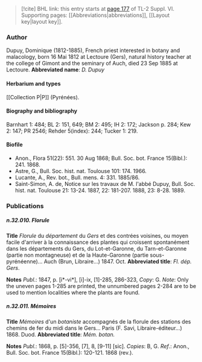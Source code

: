 > [!cite] BHL link: this entry starts at [page 177](https://www.biodiversitylibrary.org/page/33260165) of TL-2 Suppl. VI.
> Supporting pages: [[Abbreviations|abbreviations]], [[Layout key|layout key]].

### Author

Dupuy, Dominique (1812-1885), French priest interested in botany and malacology, born 16 Mai 1812 at Lectoure (Gers), natural history teacher at the college of Gimont and the seminary of Auch, died 23 Sep 1885 at Lectoure. 
**Abbreviated name**: *D. Dupuy*

#### Herbarium and types

[[Collection P|P]] (Pyrénées).

#### Biography and bibliography

Barnhart 1: 484; BL 2: 151, 649; BM 2: 495; IH 2: 172; Jackson p. 284; Kew 2: 147; PR 2546; Rehder 5(index): 244; Tucker 1: 219.

#### Biofile

- Anon., Flora 51(22): 551. 30 Aug 1868; Bull. Soc. bot. France 15(Bibl.): 241. 1868.
- Astre, G., Bull. Soc. hist. nat. Toulouse 101: 174. 1966.
- Lucante, A., Rev. bot., Bull. mens. 4: 331. 1885/86.
- Saint-Simon, A. de, Notice sur les travaux de M. l'abbé Dupuy, Bull. Soc. hist. nat. Toulouse 21: 13-24. 1887, 22: 181-207. 1888, 23: 8-28. 1889.

### Publications

##### n.32.010. Florule

**Title**
*Florule* du *département* du *Gers* et des contrées voisines, ou moyen facile d'arriver à la connaissance des plantes qui croissent spontanément dans les départements du Gers, du Lot-et-Garonne, du Tarn-et-Garonne (partie non montagneuse) et de la Haute-Garonne (partie sous-pyrénéenne)... Auch (Brun, Libraire...) 1847. Oct.
**Abbreviated title**: *Fl. dép. Gers*.

**Notes**
*Publ*.: 1847, p. \[i\*-vi\*\], \[i\]-ix, \[1\]-285, 286-323, *Copy*: G.
*Note*: Only the uneven pages 1-285 are printed, the unnumbered pages 2-284 are to be used to mention localities where the plants are found.

##### n.32.011. Mémoires

**Title**
*Mémoires* d'un *botaniste* accompagnés de la florule des stations des chemins de fer du midi dans le Gers... Paris (F. Savi, Libraire-éditeur...) 1868. Duod.
**Abbreviated title**: *Mém. botan.*

**Notes**
*Publ*.: 1868, p. \[5\]-356, \[7\], 8, \[9-11\] \[sic\]. *Copies*: B, G.
*Ref*.: Anon., Bull. Soc. bot. France 15(Bibl.): 120-121. 1868 (rev.).

